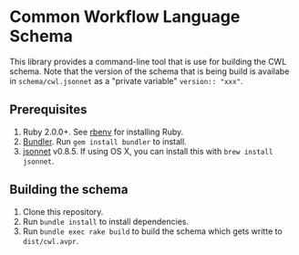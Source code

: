 # Common Workflow Language Schema #

This library provides a command-line tool that is use for building the CWL
schema. Note that the version of the schema that is being build is availabe in
`schema/cwl.jsonnet` as a "private variable" `version:: "xxx"`.

## Prerequisites ##

1. Ruby 2.0.0+. See [rbenv](http://rbenv.org/) for installing Ruby.
2. [Bundler](http://bundler.io/). Run `gem install bundler` to install.
3. [jsonnet](http://google.github.io/jsonnet/doc/index.html) v0.8.5. If using
   OS X, you can install this with `brew install jsonnet`.

## Building the schema ##

1. Clone this repository.
2. Run `bundle install` to install dependencies.
3. Run `bundle exec rake build` to build the schema which gets writte to
   `dist/cwl.avpr`.
